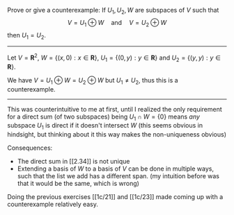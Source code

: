 Prove or give a counterexample: If $U_1,U_2,W$ are subspaces of $V$ such that
$$
V = U_1 \oplus W \quad\text{and}\quad V = U_2 \oplus W
$$
then $U_1 = U_2$.

---

Let $V = \mathbf R^2$, $W = \{(x,0) : x \in \mathbf R\}$, $U_1 = \{(0,y) : y \in \mathbf R\}$ and $U_2 = \{(y,y) : y \in \mathbf R\}$.

We have $V = U_1 \oplus W = U_2 \oplus W$ but $U_1 \ne U_2$, thus this is a counterexample.

---

This was counterintuitive to me at first, until I realized the only requirement for a direct sum (of two subspaces) being $U_1 \cap W = \{0\}$ means *any* subspace $U_1$ is direct if it doesn't intersect $W$ (this seems obvious in hindsight, but thinking about it this way makes the non-uniqueness obvious)

Consequences:
- The direct sum in [[2.34]] is not unique
- Extending a basis of $W$ to a basis of $V$ can be done in multiple ways, such that the list we add has a different span. (my intuition before was that it would be the same, which is wrong)


Doing the previous exercises [[1c/21]] and [[1c/23]] made coming up with a counterexample relatively easy.